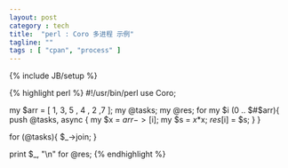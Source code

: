 ```yaml
---
layout: post
category : tech
title:  "perl : Coro 多进程 示例"
tagline: ""
tags : [ "cpan", "process" ]
---
```

{% include JB/setup %}

{% highlight perl %}
#!/usr/bin/perl
use Coro;

my $arr = [ 1, 3, 5 , 4 , 2 ,7 ];
my @tasks;
my @res;
for my $i (0 .. $#$arr){
    push @tasks, async {
        my $x = $arr->[$i];
        my $s = $x*$x;
        $res[$i] = $s;
    }
}

for (@tasks){
    $_->join;
}

print $_, "\n" for @res;
{% endhighlight %}
